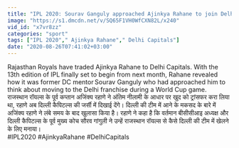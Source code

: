```yaml
---
title: "IPL 2020: Sourav Ganguly approached Ajinkya Rahane to join Delhi Capitals"
image: "https://s1.dmcdn.net/v/SQ65F1VH0WfCXN82L/x240"
vid_id: "x7vr8zz"
categories: "sport"
tags: ["IPL 2020"," Ajinkya Rahane"," Delhi Capitals"]
date: "2020-08-26T07:41:02+03:00"
---
```

Rajasthan Royals have traded Ajinkya Rahane to Delhi Capitals. With the 13th edition of IPL finally set to begin from next month, Rahane revealed how it was former DC mentor Sourav Ganguly who had approached him to think about moving to the Delhi franchise during a World Cup game.   <br>राजस्थान रॉयल्स के पूर्व कप्तान अजिंक्य रहाणे ने अंतिम नीलामी के आधार पर खुद को ट्रांसफर करा लिया था,  रहाणे अब दिल्ली कैपिटल्स की जर्सी में दिखाई देंगे। दिल्ली की टीम में आने के मकसद के बारे में अजिंक्य रहाणे ने लंबे समय के बाद खुलासा किया है। रहाणे ने कहा है कि वर्तमान बीसीसीआइ अध्यक्ष और दिल्ली कैपिटल्स के पूर्व मुख्य कोच सौरव गांगुली ने उन्हें राजस्थान रॉयल्स से कैसे दिल्ली की टीम में खेलने के लिए मनाया।   <br>#IPL2020 #AjinkyaRahane #DelhiCapitals
